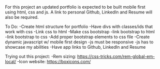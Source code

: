 For this project an updated portfolio is expected to be built mobile first using html, css and js. A link to personal Github, LinkedIn and Resume will also be required.


To Do:
-Create html structure for portfolio
-Have divs with classes/ids that work with css
-Link css to html
-Make css bootstrap
-link bootstrap to html
-link bootstrap to css
-Add proper bootstrap elements to css file
-Create dynamic javascript w/ mobile first design
-js must be responsive
-js has to showcase my abilities
-Have app links to Github, LinkedIn and Resume

Trying out this project:
-Rem sizing: https://css-tricks.com/rem-global-em-local/
-Icon website: https://boxicons.com/
